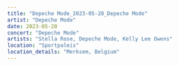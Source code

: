 ```yaml
---
title: "Depeche Mode_2023-05-20_Depeche Mode"
artist: "Depeche Mode"
date: 2023-05-20
concert: "Depeche Mode"
artists: "Stella Rose, Depeche Mode, Kelly Lee Owens"
location: "Sportpaleis"
location_details: "Merksem, Belgium"
---
```


